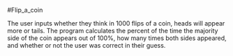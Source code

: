 #Flip_a_coin

The user inputs whether they think in 1000 flips of a coin, heads will appear more or tails. The program calculates the percent of the time the majority side of the coin appears out of 100%, how many times both sides appeared, and whether or not the user was correct in their guess.
